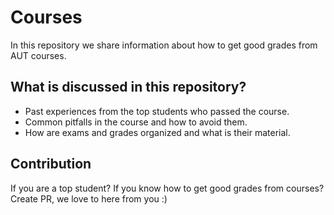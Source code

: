 # Courses
In this repository we share information about how to get good grades from AUT courses.

## What is discussed in this repository?
* Past experiences from the top students who passed the course.
* Common pitfalls in the course and how to avoid them.
* How are exams and grades organized and what is their material.

## Contribution
If you are a top student? If you know how to get good grades from courses? Create PR, we love to here from you :)
